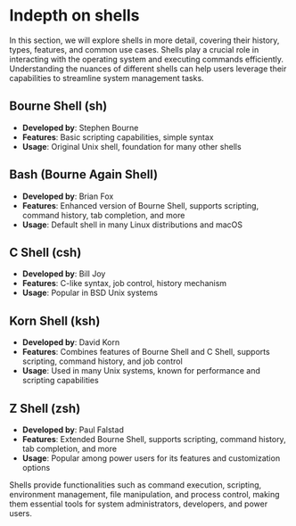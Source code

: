 # Indepth on shells

In this section, we will explore shells in more detail, covering their history, types, features, and common use cases. Shells play a crucial role in interacting with the operating system and executing commands efficiently. Understanding the nuances of different shells can help users leverage their capabilities to streamline system management tasks.

## Bourne Shell (sh)
- **Developed by**: Stephen Bourne
- **Features**: Basic scripting capabilities, simple syntax
- **Usage**: Original Unix shell, foundation for many other shells

## Bash (Bourne Again Shell)
- **Developed by**: Brian Fox
- **Features**: Enhanced version of Bourne Shell, supports scripting, command history, tab completion, and more
- **Usage**: Default shell in many Linux distributions and macOS

## C Shell (csh)
- **Developed by**: Bill Joy
- **Features**: C-like syntax, job control, history mechanism
- **Usage**: Popular in BSD Unix systems

## Korn Shell (ksh)
- **Developed by**: David Korn
- **Features**: Combines features of Bourne Shell and C Shell, supports scripting, command history, and job control
- **Usage**: Used in many Unix systems, known for performance and scripting capabilities

## Z Shell (zsh)
- **Developed by**: Paul Falstad
- **Features**: Extended Bourne Shell, supports scripting, command history, tab completion, and more
- **Usage**: Popular among power users for its features and customization options

Shells provide functionalities such as command execution, scripting, environment management, file manipulation, and process control, making them essential tools for system administrators, developers, and power users.